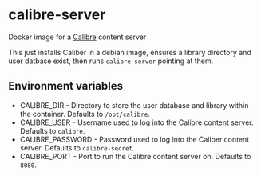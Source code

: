 # calibre-server
Docker image for a [Calibre](https://calibre-ebook.com/) content server

This just installs Caliber in a debian image, ensures a library directory
and user datbase exist, then runs `calibre-server` pointing at them.

## Environment variables

* CALIBRE_DIR - Directory to store the user database and library within the container.  Defaults to `/opt/calibre`.
* CALIBRE_USER - Username used to log into the Calibre content server.  Defaults to `calibre`.
* CALIBRE_PASSWORD - Password used to log into the Caliber content server.  Defaults to `calibre-secret`.
* CALIBRE_PORT - Port to run the Calibre content server on.  Defaults to `8080`.
